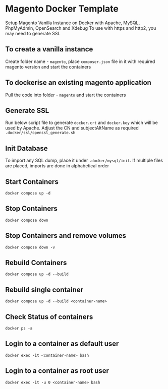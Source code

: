 # Magento Docker Template
Setup Magento Vanilla Instance on Docker with Apache, MySQL, PhpMyAdmin, OpenSearch and Xdebug
To use with https and http2, you may need to generate SSL

## To create a vanilla instance
Create folder name - `magento`, place `composer.json` file in it with required magento version and start the containers

## To dockerise an existing magento application
Pull the code into folder - `magento` and start the containers

## Generate SSL
Run below script file to generate `docker.crt` and `docker.key` which will be used by Apache. Adjust the CN and subjectAltName as required
`.docker/ssl/openssl_generate.sh`

## Init Database
To import any SQL dump, place it under `.docker/mysql/init`. If multiple files are placed, imports are done in alphabetical order

## Start Containers
`docker compose up -d`

## Stop Containers
`docker compose down`

## Stop Containers and remove volumes
`docker compose down -v`

## Rebuild Containers
`docker compose up -d --build`

## Rebuild single container
`docker compose up -d --build <container-name>`

## Check Status of containers
`docker ps -a`

## Login to a container as default user
`docker exec -it <container-name> bash`

## Login to a container as root user
`docker exec -it -u 0 <container-name> bash`
